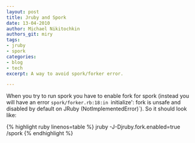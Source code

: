 ```yaml
---
layout: post
title: Jruby and Spork
date: 13-04-2010
author: Michael Nikitochkin
authors_git: miry
tags:
- jruby
- spork
categories:
- blog
- tech
excerpt: A way to avoid spork/forker error.

---
```


When you try to run spork you have to enable fork for spork (instead you will have an error
`spork/forker.rb:18:in `initialize': fork is unsafe and disabled by default on JRuby (NotImplementedError)`). So it should look like:

{% highlight ruby linenos=table %}
jruby -J-Djruby.fork.enabled=true <path-to-jruby-binaries>/spork
{% endhighlight %}
